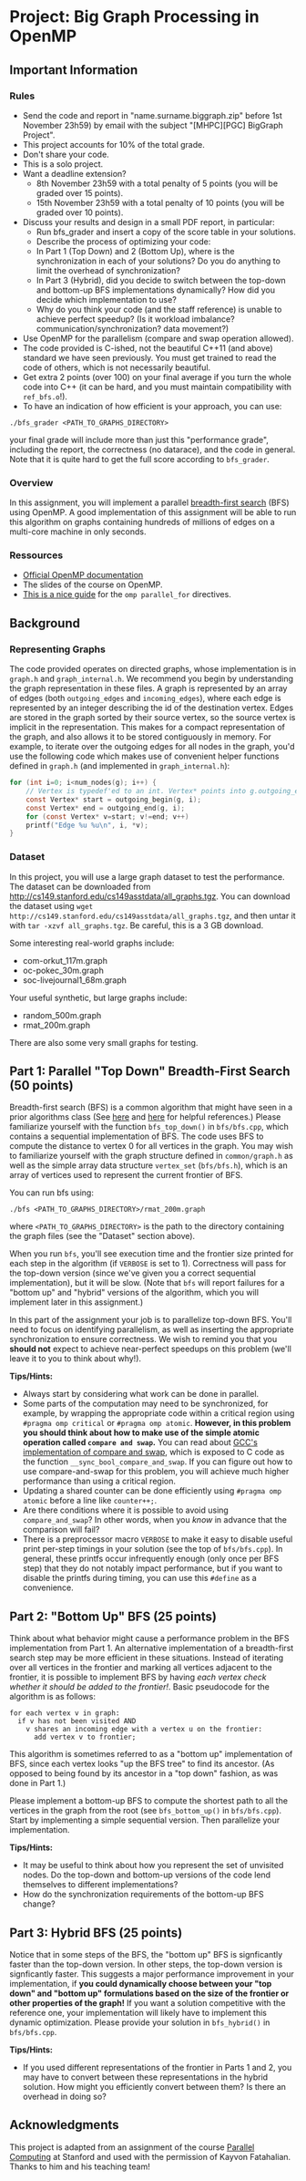 # Project: Big Graph Processing in OpenMP

## Important Information

### Rules

* Send the code and report in "name.surname.biggraph.zip" before 1st November 23h59) by email with the subject "[MHPC][PGC] BigGraph Project".
* This project accounts for 10% of the total grade.
* Don't share your code.
* This is a solo project.
* Want a deadline extension?
    - 8th November 23h59 with a total penalty of 5 points (you will be graded over 15 points).
    - 15th November 23h59 with a total penalty of 10 points (you will be graded over 10 points).
* Discuss your results and design in a small PDF report, in particular:
    - Run bfs_grader and insert a copy of the score table in your solutions.
    - Describe the process of optimizing your code:
     * In Part 1 (Top Down) and 2 (Bottom Up), where is the synchronization in each of your solutions? Do you do anything to limit the overhead of synchronization?
     * In Part 3 (Hybrid), did you decide to switch between the top-down and bottom-up BFS implementations dynamically? How did you decide which implementation to use?
    - Why do you think your code (and the staff reference) is unable to achieve perfect speedup? (Is it workload imbalance? communication/synchronization? data movement?)
* Use OpenMP for the parallelism (compare and swap operation allowed).
* The code provided is C-ished, not the beautiful C++11 (and above) standard we have seen previously. You must get trained to read the code of others, which is not necessarily beautiful.
* Get extra 2 points (over 100) on your final average if you turn the whole code into C++ (it can be hard, and you must maintain compatibility with `ref_bfs.o`!).
* To have an indication of how efficient is your approach, you can use:
```
./bfs_grader <PATH_TO_GRAPHS_DIRECTORY>
```
your final grade will include more than just this "performance grade", including the report, the correctness (no datarace), and the code in general.
Note that it is quite hard to get the full score according to `bfs_grader`.

### Overview

In this assignment, you will implement a parallel [breadth-first search](https://en.wikipedia.org/wiki/Breadth-first_search) (BFS) using OpenMP.
A good implementation of this assignment will be able to run this algorithm on graphs containing hundreds of millions of edges on a multi-core machine in only seconds.

### Ressources

* [Official OpenMP documentation](http://openmp.org/)
* The slides of the course on OpenMP.
* [This is a nice guide](http://www.inf.ufsc.br/~bosco.sobral/ensino/ine5645/OpenMP_Dynamic_Scheduling.pdf) for the `omp parallel_for` directives.

## Background

### Representing Graphs

The code provided operates on directed graphs, whose implementation is in `graph.h` and `graph_internal.h`.
We recommend you begin by understanding the graph representation in these files.
A graph is represented by an array of edges (both `outgoing_edges` and `incoming_edges`), where each edge is represented by an integer describing the id of the destination vertex.
Edges are stored in the graph sorted by their source vertex, so the source vertex is implicit in the representation.
This makes for a compact representation of the graph, and also allows it to be stored contiguously in memory.
For example, to iterate over the outgoing edges for all nodes in the graph, you'd use the following code which makes use of convenient helper functions defined in `graph.h` (and implemented in `graph_internal.h`):
```c
for (int i=0; i<num_nodes(g); i++) {
    // Vertex is typedef'ed to an int. Vertex* points into g.outgoing_edges[]
    const Vertex* start = outgoing_begin(g, i);
    const Vertex* end = outgoing_end(g, i);
    for (const Vertex* v=start; v!=end; v++)
    printf("Edge %u %u\n", i, *v);
}
```

### Dataset

In this project, you will use a large graph dataset to test the performance.
The dataset can be downloaded from <http://cs149.stanford.edu/cs149asstdata/all_graphs.tgz>.
You can download the dataset using `wget http://cs149.stanford.edu/cs149asstdata/all_graphs.tgz`, and then untar it with `tar -xzvf all_graphs.tgz`.
Be careful, this is a 3 GB download.

Some interesting real-world graphs include:

 * com-orkut_117m.graph 
 * oc-pokec_30m.graph
 * soc-livejournal1_68m.graph
 
Your useful synthetic, but large graphs include:

 * random_500m.graph
 * rmat_200m.graph

There are also some very small graphs for testing.

## Part 1: Parallel "Top Down" Breadth-First Search (50 points)

Breadth-first search (BFS) is a common algorithm that might have seen in a prior algorithms class (See [here](https://www.hackerearth.com/practice/algorithms/graphs/breadth-first-search/tutorial/) and [here](https://www.youtube.com/watch?v=oDqjPvD54Ss) for helpful references.)
Please familiarize yourself with the function `bfs_top_down()` in `bfs/bfs.cpp`, which contains a sequential implementation of BFS.
The code uses BFS to compute the distance to vertex 0 for all vertices in the graph.
You may wish to familiarize yourself with the graph structure defined in `common/graph.h` as well as the simple array data structure `vertex_set` (`bfs/bfs.h`), which is an array of vertices used to represent the current frontier of BFS.

You can run bfs using:

```
./bfs <PATH_TO_GRAPHS_DIRECTORY>/rmat_200m.graph
```

where `<PATH_TO_GRAPHS_DIRECTORY>` is the path to the directory containing the graph files (see the "Dataset" section above).

When you run `bfs`, you'll see execution time and the frontier size printed for each step in the algorithm (if `VERBOSE` is set to 1).
Correctness will pass for the top-down version (since we've given you a correct sequential implementation), but it will be slow.
(Note that `bfs` will report failures for a "bottom up" and "hybrid" versions of the algorithm, which you will implement later in this assignment.)

In this part of the assignment your job is to parallelize top-down BFS.
You'll need to focus on identifying parallelism, as well as inserting the appropriate synchronization to ensure correctness.
We wish to remind you that you __should not__ expect to achieve near-perfect speedups on this problem (we'll leave it to you to think about why!).

__Tips/Hints:__

* Always start by considering what work can be done in parallel.
* Some parts of the computation may need to be synchronized, for example, by wrapping the appropriate code within a critical region using `#pragma omp critical` or `#pragma omp atomic`.
__However, in this problem you should think about how to make use of the simple atomic operation called `compare and swap`.__  You can read about [GCC's implementation of compare and swap](http://gcc.gnu.org/onlinedocs/gcc-4.1.2/gcc/Atomic-Builtins.html), which is exposed to C code as the function `__sync_bool_compare_and_swap`.
If you can figure out how to use compare-and-swap for this problem, you will achieve much higher performance than using a critical region.
* Updating a shared counter can be done efficiently using `#pragma omp atomic` before a line like `counter++;`.
* Are there conditions where it is possible to avoid using `compare_and_swap`?  In other words, when you *know* in advance that the comparison will fail?
* There is a preprocessor macro `VERBOSE` to make it easy to disable useful print per-step timings in your solution (see the top of `bfs/bfs.cpp`).
In general, these printfs occur infrequently enough (only once per BFS step) that they do not notably impact performance, but if you want to disable the printfs during timing, you can use this `#define` as a convenience.

## Part 2: "Bottom Up" BFS (25 points) ##

Think about what behavior might cause a performance problem in the BFS implementation from Part 1.
An alternative implementation of a breadth-first search step may be more efficient in these situations.
Instead of iterating over all vertices in the frontier and marking all vertices adjacent to the frontier, it is possible to implement BFS by having *each vertex check whether it should be added to the frontier!*.
Basic pseudocode for the algorithm is as follows:

```
for each vertex v in graph:
  if v has not been visited AND
    v shares an incoming edge with a vertex u on the frontier:
      add vertex v to frontier;
```

This algorithm is sometimes referred to as a "bottom up" implementation of BFS, since each vertex looks "up the BFS tree" to find its ancestor.
(As opposed to being found by its ancestor in a "top down" fashion, as was done in Part 1.)

Please implement a bottom-up BFS to compute the shortest path to all the vertices in the graph from the root (see `bfs_bottom_up()` in `bfs/bfs.cpp`).
Start by implementing a simple sequential version.
Then parallelize your implementation.

__Tips/Hints:__

* It may be useful to think about how you represent the set of unvisited nodes.
Do the top-down and bottom-up versions of the code lend themselves to different implementations?
* How do the synchronization requirements of the bottom-up BFS change?

## Part 3: Hybrid BFS (25 points) ##

Notice that in some steps of the BFS, the "bottom up" BFS is signficantly faster than the top-down version.
In other steps, the top-down version is signficantly faster.
This suggests a major performance improvement in your implementation, if __you could dynamically choose between your "top down" and "bottom up" formulations based on the size of the frontier or other properties of the graph!__
If you want a solution competitive with the reference one, your implementation will likely have to implement this dynamic optimization.
Please provide your solution in `bfs_hybrid()` in `bfs/bfs.cpp`.

__Tips/Hints:__

* If you used different representations of the frontier in Parts 1 and 2, you may have to convert between these representations in the hybrid solution.
How might you efficiently convert between them? Is there an overhead in doing so?

## Acknowledgments

This project is adapted from an assignment of the course [Parallel Computing](https://gfxcourses.stanford.edu/cs149/fall23/) at Stanford and used with the permission of Kayvon Fatahalian.
Thanks to him and his teaching team!
